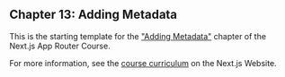 ## Chapter 13: Adding Metadata

This is the starting template for the ["Adding Metadata"]() chapter of the Next.js App Router Course.

For more information, see the [course curriculum]() on the Next.js Website.
